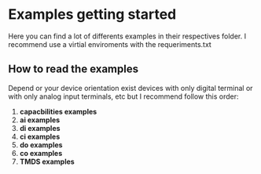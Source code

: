 # Examples getting started

Here you can find a lot of differents examples in their respectives folder. I recommend use a virtial enviroments with the requeriments.txt

## How to read the examples

Depend or your device orientation exist devices with only digital terminal or with only analog input terminals, etc but I recommend follow this order:

1. **capacbilities examples**
2. **ai examples**
3. **di examples**
4. **ci examples**
5. **do examples**
6. **co examples**
7. **TMDS examples**